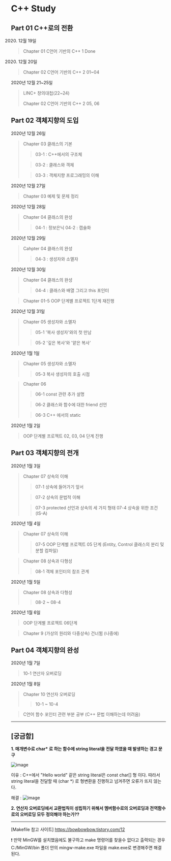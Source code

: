 C++ Study
===
Part 01 C++로의 전환
---
2020. 12월 19일

> Chapter 01 C언어 기반의 C++ 1 Done

2020. 12월 20일

> Chapter 02 C언어 기반의 C++ 2 01~04 

2020년 12월 21~25일
> LINC+ 창의대첩(22~24)
> 
> Chapter 02 C언어 기반의 C++ 2 05, 06

Part 02 객체지향의 도입
---
2020년 12월 26일
> Chapter 03 클래스의 기본
>   > 03-1 : C++에서의 구조체
> 
>   >03-2 : 클래스와 객체
> 
>   >03-3 : 객체지향  프로그래밍의 이해

2020년 12월 27일
> Chapter 03 예제 및 문제 정리

2020년 12월 28일
> Chapter 04 클래스의 완성
>   > 04-1 : 정보은닉
 04-2 : 캡슐화

2020년 12월 29일
> Cahpter 04 클래스의 완성
>   > 04-3 : 생성자와 소멸자

2020년 12월 30일
> Chapter 04 클래스의 완성
>   > 04-4 : 클래스와 배열 그리고 this 포인터

> Chapter 01-5 OOP 단계별 프로젝트 1단계 재진행

2020년 12월 31일
> Chapter 05 생성자와 소멸자
>   > 05-1 '복사 생성자'와의 첫 만남
> 
>   >05-2 '깊은 복사'와 '얕은 복사'

2020년 1월 1일
> Chapter 05 생성자와 소멸자
>   > 05-3 복사 생성자의 호출 시점

> Chapter 06
>   > 06-1 const 관련 추가 설명
> 
>   > 06-2 클래스와 함수에 대한 friend 선언
> 
>   > 06-3 C++ 에서의 static

2020년 1월 2일
> OOP 단계별 프로젝트 02, 03, 04 단계 진행

Part 03 객체지향의 전개
---

2020년 1월 3일
> Chapter 07 상속의 이해
>   > 07-1 상속에 들어가기 앞서
> 
>   > 07-2 상속의 문법적 이해
> 
>   > 07-3 protected 선언과 상속의 세 가지 형태
>   > 07-4 상속을 위한 조건 (IS-A)

2020년 1월 4일
> Chapter 07 상속의 이해
>   > 07-5 OOP 단계별 프로젝트 05 단계 (Entity, Control 클래스의 분리 및 분할 컴파일)

> Chapter 08 상속과 다형성
>   > 08-1 객체 포인터의 참조 관계

2020년 1월 5일
> Chapter 08 상속과 다형성
>   > 08-2 ~ 08-4

2020년 1월 6일
> OOP 단계별 프로젝트 06단계 

> Chapter 9 (가상의 원리와 다중상속) 건너뜀 (나중에)

Part 04 객체지향의 완성
---
2020년 1월 7일
> 10-1 연산자 오버로딩 

2020년 1월 8일
> Chapter 10 연산자 오버로딩
>   > 10-1 ~ 10-4 

> C언어 함수 포인터 관련 부분 공부 (C++ 문법 이해하는데 어려움)

---

[궁금함]
---
**1. 매개변수로 char\* 로 하는 함수에 string literal을 전달 하였을 때 발생하는 경고 문구**

![image](https://user-images.githubusercontent.com/52594760/103165760-defa3f80-485e-11eb-83e0-cab264003d29.png)

이유 : C++에서 "Hello world" 같은 string literal은 const char[] 형 이다.
따라서 string literal을 전달할 때 (char *) 로 형변환을 진행하고 넘겨주면 오류가 뜨지 않는다.

해결 :
![image](https://user-images.githubusercontent.com/52594760/103165944-1ff35380-4861-11eb-9465-ef310e00171f.png)


**2. 연산자 오버로딩에서 교환법칙이 성립하기 위해서 멤버함수로의 오버로딩과 전역함수로의 오버로딩 모두 정의해야 하는가??**



---

[Makefile 참고 사이트] https://bowbowbow.tistory.com/12

❗ 만약 MinGW를 설치했음에도 불구하고 make 명령어를 찾을수 없다고 출력되는 경우
C:/MinGW/bin 폴더 안의 mingw-make.exe 파일을 make.exe로 변경해주면 해결 된다.